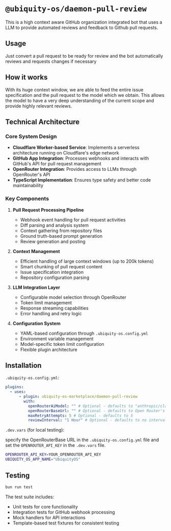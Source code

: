 # `@ubiquity-os/daemon-pull-review`

This is a high context aware GitHub organization integrated bot that uses a LLM to provide automated reviews and feedback to Github pull requests.

## Usage

Just convert a pull request to be ready for review and the bot automatically reviews and requests changes if necessary

## How it works

With its huge context window, we are able to feed the entire issue specification and the pull request to the model which we obtain. This allows the model to have a very deep understanding of the current scope and provide highly relevant reviews.

## Technical Architecture

### Core System Design

- **Cloudflare Worker-based Service**: Implements a serverless architecture running on Cloudflare's edge network
- **GitHub App Integration**: Processes webhooks and interacts with GitHub's API for pull request management
- **OpenRouter Integration**: Provides access to LLMs through OpenRouter's API
- **TypeScript Implementation**: Ensures type safety and better code maintainability

### Key Components

1. **Pull Request Processing Pipeline**

   - Webhook event handling for pull request activities
   - Diff parsing and analysis system
   - Context gathering from repository files
   - Ground truth-based prompt generation
   - Review generation and posting

2. **Context Management**

   - Efficient handling of large context windows (up to 200k tokens)
   - Smart chunking of pull request content
   - Issue specification integration
   - Repository configuration parsing

3. **LLM Integration Layer**

   - Configurable model selection through OpenRouter
   - Token limit management
   - Response streaming capabilities
   - Error handling and retry logic

4. **Configuration System**
   - YAML-based configuration through `.ubiquity-os.config.yml`
   - Environment variable management
   - Model-specific token limit configuration
   - Flexible plugin architecture

## Installation

`.ubiquity-os.config.yml`:

```yml
plugins:
  - uses:
      - plugin: ubiquity-os-marketplace/daemon-pull-review
        with:
          openRouterAiModel: "" # Optional - defaults to "anthropic/claude-3.5-sonnet"
          openRouterBaseUrl: "" # Optional - defaults to Open Router's API endpoint
          maxRetryAttempts: 5 # Optional - defaults to 5
          reviewInterval: "1 Hour" # Optional - defaults to no interval (review on every `ready_for_review` event)
```

`.dev.vars` (for local testing):

specify the OpenRouterBase URL in the `.ubiquity-os.config.yml` file and set the `OPENROUTER_API_KEY` in the `.dev.vars` file.

```sh
OPENROUTER_API_KEY=YOUR_OPENROUTER_API_KEY
UBIQUITY_OS_APP_NAME="UbiquityOS"
```

## Testing

```sh
bun run test
```

The test suite includes:

- Unit tests for core functionality
- Integration tests for GitHub webhook processing
- Mock handlers for API interactions
- Template-based test fixtures for consistent testing
